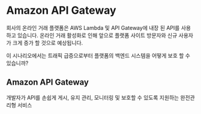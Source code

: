 # Amazon API Gateway
회사의 온라인 거래 플랫폼은 AWS Lambda 및 API Gateway에 내장 된 API를 사용하고 있습니다. 
온라인 거래 활성화로 인해 앞으로 플랫폼 사이트 방문자와 신규 사용자가 크게 증가 할 것으로 예상됩니다.

이 시나리오에서는 트래픽 급증으로부터 플랫폼의 백엔드 시스템을 어떻게 보호 할 수 있습니까?

## Amazon API Gateway
개발자가 API를 손쉽게 게시, 유지 관리, 모니터링 및 보호할 수 있도록 지원하는 완전관리형 서비스

